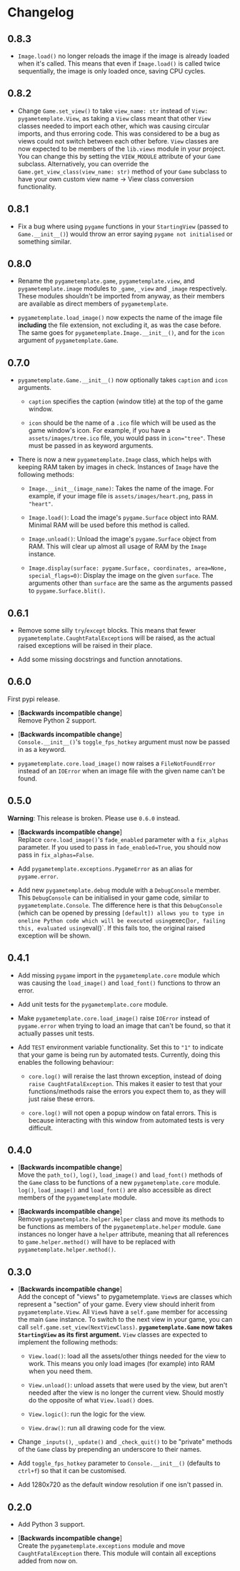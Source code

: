 # Changelog


## 0.8.3

* `Image.load()` no longer reloads the image if the image is already loaded
when it's called. This means that even if `Image.load()` is called twice
sequentially, the image is only loaded once, saving CPU cycles.


## 0.8.2

* Change `Game.set_view()` to take `view_name: str` instead of
`View: pygametemplate.View`, as taking a `View` class meant that
other `View` classes needed to import each other, which was causing
circular imports, and thus erroring code. This was considered to be a bug as
views could not switch between each other before. `View` classes are now expected
to be members of the `lib.views` module in your project. You can change this
by setting the `VIEW_MODULE` attribute of your `Game` subclass.
Alternatively, you can override the `Game.get_view_class(view_name: str)`
method of your `Game` subclass to have your own custom
view name -> View class conversion functionality.


## 0.8.1

* Fix a bug where using `pygame` functions in your `StartingView`
(passed to `Game.__init__()`) would throw an error saying
`pygame not initialised` or something similar.


## 0.8.0

* Rename the `pygametemplate.game`, `pygametemplate.view`, and `pygametemplate.image`
modules to `_game`, `_view` and `_image` respectively.
These modules shouldn't be imported from anyway, as their members
are available as direct members of `pygametemplate`.

* `pygametemplate.load_image()` now expects the name of the image file
**including** the file extension, not excluding it, as was the case before.
The same goes for `pygametemplate.Image.__init__()`,
and for the `icon` argument of `pygametemplate.Game`.


## 0.7.0

* `pygametemplate.Game.__init__()` now optionally takes
`caption` and `icon` arguments.
	* `caption` specifies the caption (window title) at the top of the game window.

	* `icon` should be the name of a `.ico` file
	which will be used as the game window's icon.
	For example, if you have a `assets/images/tree.ico` file,
	you would pass in `icon="tree"`.
	These must be passed in as keyword arguments.

* There is now a new `pygametemplate.Image` class,
which helps with keeping RAM taken by images in check.
Instances of `Image` have the following methods:
	* `Image.__init__(image_name)`: Takes the name of the image.
	For example, if your image file is `assets/images/heart.png`,
	pass in `"heart"`.

	* `Image.load()`: Load the image's `pygame.Surface` object into RAM.
	Minimal RAM will be used before this method is called.

	* `Image.unload()`: Unload the image's `pygame.Surface` object from RAM.
	This will clear up almost all usage of RAM by the `Image` instance.

	* `Image.display(surface: pygame.Surface, coordinates, area=None, special_flags=0)`:
	Display the image on the given `surface`. The arguments other than `surface`
	are the same as the arguments passed to `pygame.Surface.blit()`.


## 0.6.1

* Remove some silly `try`/`except` blocks.
This means that fewer `pygametemplate.CaughtFatalException`s will be raised,
as the actual raised exceptions will be raised in their place.

* Add some missing docstrings and function annotations.


## 0.6.0

First pypi release.

* [**Backwards incompatible change**]<br>
Remove Python 2 support.

* [**Backwards incompatible change**]<br>
`Console.__init__()`'s `toggle_fps_hotkey` argument must now be passed in as a keyword.

* `pygametemplate.core.load_image()` now raises a `FileNotFoundError` instead
of an `IOError` when an image file with the given name can't be found.


## 0.5.0

**Warning**: This release is broken. Please use `0.6.0` instead.

* [**Backwards incompatible change**]<br>
Replace `core.load_image()`'s `fade_enabled` parameter with a `fix_alphas`
parameter. If you used to pass in `fade_enabled=True`, you should now pass in
`fix_alphas=False`.

* Add `pygametemplate.exceptions.PygameError` as an alias for `pygame.error`.

* Add new `pygametemplate.debug` module with a `DebugConsole` member.
This `DebugConsole` can be initialised in your game code, similar to
`pygametemplate.Console`. The difference here is that this `DebugConsole`
(which can be opened by pressing ` [default]) allows you to type in oneline
Python code which will be executed using `exec()` or, failing this,
evaluated using `eval()`. If this fails too, the original raised exception
will be shown.


## 0.4.1

* Add missing `pygame` import in the `pygametemplate.core` module which
was causing the `load_image()` and `load_font()` functions to throw an error.

* Add unit tests for the `pygametemplate.core` module.

* Make `pygametemplate.core.load_image()` raise `IOError` instead of `pygame.error`
when trying to load an image that can't be found, so that it actually passes unit tests.

* Add `TEST` environment variable functionality.
Set this to `"1"` to indicate that your game is being run by automated tests.
Currently, doing this enables the following behaviour:
    * `core.log()` will reraise the last thrown exception,
    instead of doing `raise CaughtFatalException`.
    This makes it easier to test that your functions/methods raise
    the errors you expect them to, as they will just raise these errors.

    * `core.log()` will not open a popup window on fatal errors.
    This is because interacting with this window from automated tests is very difficult.


## 0.4.0

* [**Backwards incompatible change**]<br>
Move the `path_to()`, `log()`, `load_image()` and `load_font()` methods of
the `Game` class to be functions of a new `pygametemplate.core` module.
`log()`, `load_image()` and `load_font()` are also accessible as direct
members of the `pygametemplate` module.

* [**Backwards incompatible change**]<br>
Remove `pygametemplate.helper.Helper` class and move its methods to
be functions as members of the `pygametemplate.helper` module.
`Game` instances no longer have a `helper` attribute, meaning that all
references to `game.helper.method()` will have to be replaced with
`pygametemplate.helper.method()`.


## 0.3.0

* [**Backwards incompatible change**]<br>
Add the concept of "views" to pygametemplate.
`View`s are classes which represent a "section" of your game.
Every view should inherit from `pygametemplate.View`.
All `View`s have a `self.game` member for accessing the main `Game` instance.
To switch to the next view in your game, you can call `self.game.set_view(NextViewClass)`.
**`pygametemplate.Game` now takes `StartingView` as its first argument.**
`View` classes are expected to implement the following methods:
    * `View.load()`: load all the assets/other things needed for the view to work.
    This means you only load images (for example) into RAM when you need them.

    * `View.unload()`: unload assets that were used by the view,
    but aren't needed after the view is no longer the current view.
    Should mostly do the opposite of what `View.load()` does.

    * `View.logic()`: run the logic for the view.

    * `View.draw()`: run all drawing code for the view.

* Change `_inputs()`, `_update()` and `_check_quit()` to be "private" methods
of the `Game` class by prepending an underscore to their names.

* Add `toggle_fps_hotkey` parameter to `Console.__init__()`
(defaults to `ctrl+f`) so that it can be customised.

* Add 1280x720 as the default window resolution if one isn't passed in.


## 0.2.0

* Add Python 3 support.

* [**Backwards incompatible change**]<br>
Create the `pygametemplate.exceptions` module and move `CaughtFatalException` there.
This module will contain all exceptions added from now on.
